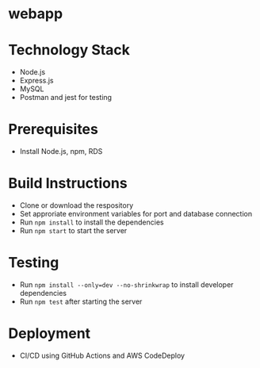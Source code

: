 # webapp
# Technology Stack
- Node.js <br/>  
- Express.js <br/>
- MySQL <br/>
- Postman and jest for testing
# Prerequisites
- Install Node.js, npm, RDS
# Build Instructions
- Clone or download the respository <br />
- Set approriate environment variables for port and database connection <br />
- Run `npm install` to install the dependencies <br />
- Run `npm start` to start the server <br />
# Testing
- Run `npm install --only=dev --no-shrinkwrap` to install developer dependencies <br/>
- Run `npm test` after starting the server <br />
# Deployment
- CI/CD using GitHub Actions and AWS CodeDeploy


